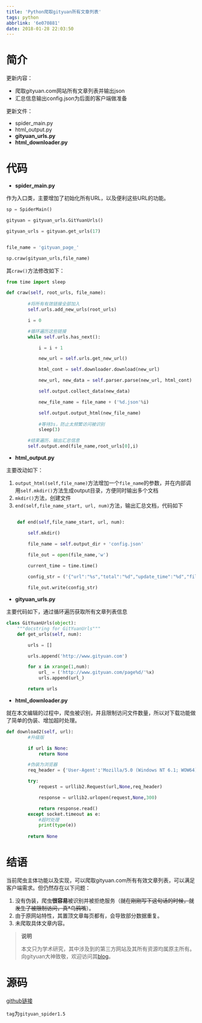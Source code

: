 ```yaml
---
title: 'Python爬取gityuan所有文章列表'
tags: python
abbrlink: '6e070881'
date: 2018-01-28 22:03:50
---
```


# 简介

更新内容：

* 爬取gityuan.com网站所有文章列表并输出json
* 汇总信息输出config.json为后面的客户端做准备

更新文件：

* spider_main.py
* html_output.py
* **gityuan_urls.py**
* **html_downloader.py**

# 代码

* **spider_main.py**

作为入口类，主要增加了初始化所有URL，以及便利这些URL的功能。

```python
sp = SpiderMain()

gityuan = gityuan_urls.GitYuanUrls()

gityuan_urls = gityuan.get_urls(17)


file_name = 'gityuan_page_'

sp.craw(gityuan_urls,file_name)
```

其`craw()`方法修改如下：

```python
from time import sleep

def craw(self, root_urls, file_name):
        
        #将所有有效链接全部加入
        self.urls.add_new_urls(root_urls)

        i = 0

        #循环遍历这些链接
        while self.urls.has_next():

            i = i + 1

            new_url = self.urls.get_new_url()

            html_cont = self.downloader.download(new_url)

            new_url, new_data = self.parser.parse(new_url, html_cont)

            self.output.collect_data(new_data)

            new_file_name = file_name + ('%d.json'%i)

            self.output.output_html(new_file_name)
            
            #等待3s，防止太频繁访问被识别
            sleep(3)

        #结束遍历，输出汇总信息
        self.output.end(file_name,root_urls[0],i)
```

* **html_output.py**

主要改动如下：

1. `output_html(self,file_name)`方法增加一个`file_name`的参数，并在内部调用`self.mkdir()`方法生成output目录，方便同时输出多个文档
2. `mkdir()`方法，创建文件
3. `end(self,file_name_start, url, num)`方法，输出汇总文档，代码如下

```python

    def end(self,file_name_start, url, num):

        self.mkdir()

        file_name = self.output_dir + 'config.json'

        file_out = open(file_name,'w')
        
        current_time = time.time()

        config_str = ('{"url":"%s","total":"%d","update_time":"%d","file_name":"%s"}' % (url,num,current_time,file_name_start))

        file_out.write(config_str)
```

* **gityuan_urls.py**

主要代码如下，通过循环遍历获取所有文章列表信息

```python
class GitYuanUrls(object):
	"""docstring for GitYuanUrls"""
	def get_urls(self, num):

		urls = []

		urls.append('http://www.gityuan.com')

		for x in xrange(1,num):
			url_ = ('http://www.gityuan.com/page%d/'%x)
			urls.append(url_)

		return urls
```

* **html_downloader.py**

就在本文编辑的过程中，爬虫被识别，并且限制访问文件数量，所以对下载功能做了简单的伪装、增加超时处理。

```python
def download2(self, url):
        #升级版

        if url is None:
            return None

        #伪装为浏览器
        req_header = {'User-Agent':'Mozilla/5.0 (Windows NT 6.1; WOW64) AppleWebKit/537.36 (KHTML, like Gecko) Chrome/49.0.2623.87 Safari/537.36'}

        try:
            request = urllib2.Request(url,None,req_header)

            response = urllib2.urlopen(request,None,300)

            return response.read()
        except socket.timeout as e:
            #超时处理
            print(type(e))
        
        return None

```



# 结语

当前爬虫主体功能以及实现，可以爬取gityuan.com所有有效文章列表，可以满足客户端需求。但仍然存在以下问题：

1. 没有伪装，爬虫**很容易**被识别并被拒绝服务（~~就在刚刚写下这句话的时候，就发生了被限制访问，真*乌鸦嘴~~）。
2. 由于原网站特性，其置顶文章每页都有，会导致部分数据重复。
3. 未爬取具体文章内容。



> **说明**
>
> 本文只为学术研究，其中涉及到的第三方网站及其所有资源均属原主所有。向gityuan大神致敬，欢迎访问其[blog](http://gityuan.com/)。



# 源码

[github链接](https://github.com/jixiaoyong/AndroidNote/tree/master/code/2018-1-26/gityuan_spider)

`tag`为`gityuan_spider1.5`
